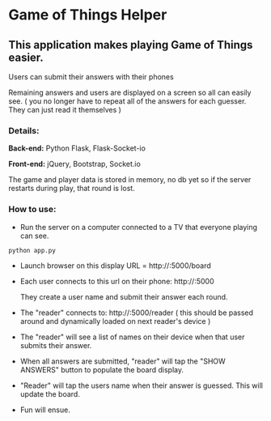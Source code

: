 # Game of Things Helper

## This application makes playing Game of Things easier.

Users can submit their answers with their phones

Remaining answers and users are displayed on a screen so all can easily see.
  ( you no longer have to repeat all of the answers for each guesser. They can just read it themselves )

### Details:

**Back-end:** Python Flask, Flask-Socket-io

**Front-end:** jQuery, Bootstrap, Socket.io

The game and player data is stored in memory, no db yet so if the server restarts during play, that round is lost.


### How to use:

* Run the server on a computer connected to a TV that everyone playing can see.

```python
python app.py
```

* Launch browser on this display URL = http://<machine-ip-address>:5000/board

* Each user connects to this url on their phone: http://<machine-ip-address>:5000

	They create a user name and submit their answer each round.

* The "reader" connects to: http://<machine-ip-address>:5000/reader ( this should be passed around and dynamically loaded on next reader's device )

* The "reader" will see a list of names on their device when that user submits their answer.

* When all answers are submitted, "reader" will tap the "SHOW ANSWERS" button to populate the board display.

*	"Reader" will tap the users name when their answer is guessed. This will update the board. 

* Fun will ensue.